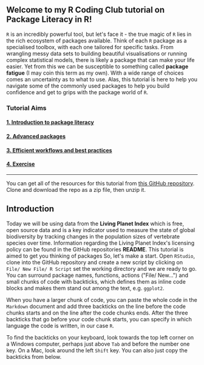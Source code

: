 ## Welcome to my R Coding Club tutorial on Package Literacy in R!

`R` is an incredibly powerful tool, but let's face it - the true magic of `R` lies in the rich ecosystem of packages available. Think of each `R` package as a specialised toolbox, with each one tailored for specific tasks. From wrangling messy data sets to building beautiful visualisations or running complex statistical models, there is likely a package that can make your life easier. Yet from this we can be susceptible to something called **package fatigue** (I may coin this term as my own). With a wide range of choices comes an uncertainty as to what to use. Alas, this tutorial is here to help you navigate some of the commonly used packages to help you build confidence and get to grips with the package world of `R`. 

### Tutorial Aims

#### <a href="#section1"> 1. Introduction to package literacy</a>

#### <a href="#section2"> 2. Advanced packages</a>

#### <a href="#section3"> 3. Efficient workflows and best practices</a>

#### <a href="#section4"> 4. Exercise</a>

---------------------------

You can get all of the resources for this tutorial from <a href="https://github.com/EdDataScienceEES/tutorial-jackegriffin.git">this GitHub repository</a>. Clone and download the repo as a zip file, then unzip it.


## <a name="section1"> Introduction</a>


Today we will be using data from the **Living Planet Index** which is free, open source data and is a key indicator used to measure the state of global biodiversity by tracking changes in the population sizes of vertebrate species over time. Information regarding the Living Planet Index's licensing policy can be found in the GitHub repositories **README**.
This tutorial is aimed to get you thinking of packages
So, let's make a start. Open `RStudio`, clone into the GitHub repository and create a new script by clicking on `File/ New File/ R Script` set the working directory and we are ready to go. You can surround package names, functions, actions ("File/ New...") and small chunks of code with backticks, which defines them as inline code blocks and makes them stand out among the text, e.g. `ggplot2`.

When you have a larger chunk of code, you can paste the whole code in the `Markdown` document and add three backticks on the line before the code chunks starts and on the line after the code chunks ends. After the three backticks that go before your code chunk starts, you can specify in which language the code is written, in our case `R`.

To find the backticks on your keyboard, look towards the top left corner on a Windows computer, perhaps just above `Tab` and before the number one key. On a Mac, look around the left `Shift` key. You can also just copy the backticks from below.

